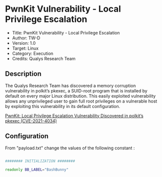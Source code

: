 # PwnKit Vulnerability - Local Privilege Escalation

- Title:         PwnKit Vulnerability - Local Privilege Escalation
- Author:        TW-D
- Version:       1.0
- Target:        Linux
- Category:      Execution
- Credits:       Qualys Research Team   

## Description

The Qualys Research Team has discovered a memory corruption vulnerability in polkit’s pkexec, a SUID-root program that is installed by default on every major Linux distribution. This easily exploited vulnerability allows any unprivileged user to gain full root privileges on a vulnerable host by exploiting this vulnerability in its default configuration.

[PwnKit: Local Privilege Escalation Vulnerability Discovered in polkit’s pkexec (CVE-2021-4034)](https://blog.qualys.com/vulnerabilities-threat-research/2022/01/25/pwnkit-local-privilege-escalation-vulnerability-discovered-in-polkits-pkexec-cve-2021-4034)

## Configuration

From "payload.txt" change the values of the following constant :
```bash

######## INITIALIZATION ########

readonly BB_LABEL="BashBunny"


```

